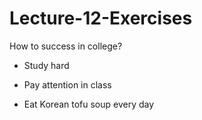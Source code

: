 # Lecture-12-Exercises

How to success in college?

- Study hard

- Pay attention in class

- Eat Korean tofu soup every day
